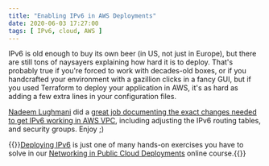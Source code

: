 ```yaml
---
title: "Enabling IPv6 in AWS Deployments"
date: 2020-06-03 17:27:00
tags: [ IPv6, cloud, AWS ]
---
```

IPv6 is old enough to buy its own beer (in US, not just in Europe), but there are still tons of naysayers explaining how hard it is to deploy. That's probably true if you're forced to work with decades-old boxes, or if you handcrafted your environment with a gazillion clicks in a fancy GUI, but if you used Terraform to deploy your application in AWS, it's as hard as adding a few extra lines in your configuration files.

[Nadeem Lughmani](https://www.linkedin.com/in/nadeem-lughmani-38b4251/) did a [great job documenting the exact changes needed to get IPv6 working in AWS VPC](https://github.com/nadeemnet/NetworkingInPubClouds/tree/master/networkv6), including adjusting the IPv6 routing tables, and security groups. Enjoy ;)

{{<note info>}}[Deploying IPv6](https://my.ipspace.net/bin/list?id=PubCloud&module=5#HOMEWORK) is just one of many hands-on exercises you have to solve in our [Networking in Public Cloud Deployments](https://www.ipspace.net/PubCloud/) online course.{{</note>}}